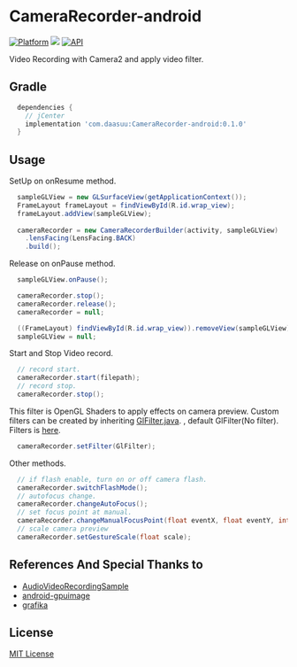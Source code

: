 # CameraRecorder-android
[![Platform](https://img.shields.io/badge/platform-android-green.svg)](http://developer.android.com/index.html)
<img src="https://img.shields.io/badge/license-MIT-green.svg?style=flat">
[![API](https://img.shields.io/badge/API-21%2B-brightgreen.svg?style=flat)](https://android-arsenal.com/api?level=21)

Video Recording with Camera2 and apply video filter.

## Gradle
```groovy
  dependencies {
    // jCenter
    implementation 'com.daasuu:CameraRecorder-android:0.1.0'
  }
```

## Usage
SetUp on onResume method.
```JAVA  
  sampleGLView = new GLSurfaceView(getApplicationContext());
  FrameLayout frameLayout = findViewById(R.id.wrap_view);
  frameLayout.addView(sampleGLView);
  
  cameraRecorder = new CameraRecorderBuilder(activity, sampleGLView)
    .lensFacing(LensFacing.BACK)
    .build();
```
Release on onPause method.
```JAVA
  sampleGLView.onPause();      

  cameraRecorder.stop();
  cameraRecorder.release();
  cameraRecorder = null;

  ((FrameLayout) findViewById(R.id.wrap_view)).removeView(sampleGLView);
  sampleGLView = null;
```
Start and Stop Video record.
```JAVA
  // record start.
  cameraRecorder.start(filepath);
  // record stop.
  cameraRecorder.stop();
```
This filter is OpenGL Shaders to apply effects on camera preview. Custom filters can be created by inheriting <a href="https://github.com/MasayukiSuda/CameraRecorder-android/blob/master/camerarecorder/src/main/java/com/daasuu/camerarecorder/egl/filter/GlFilter.java">GlFilter.java</a>. , default GlFilter(No filter). Filters is <a href="https://github.com/MasayukiSuda/CameraRecorder-android/tree/master/camerarecorder/src/main/java/com/daasuu/camerarecorder/egl/filter">here</a>. 
```JAVA
  cameraRecorder.setFilter(GlFilter);
```
Other methods.
```JAVA
  // if flash enable, turn on or off camera flash. 
  cameraRecorder.switchFlashMode();
  // autofocus change.
  cameraRecorder.changeAutoFocus();
  // set focus point at manual.
  cameraRecorder.changeManualFocusPoint(float eventX, float eventY, int viewWidth, int viewHeight); 
  // scale camera preview
  cameraRecorder.setGestureScale(float scale);
```







## References And Special Thanks to
* [AudioVideoRecordingSample](https://github.com/saki4510t/AudioVideoRecordingSample)
* [android-gpuimage](https://github.com/CyberAgent/android-gpuimage)
* [grafika](https://github.com/google/grafika)




## License

[MIT License](https://github.com/MasayukiSuda/CameraRecorder-android/blob/master/LICENSE)
